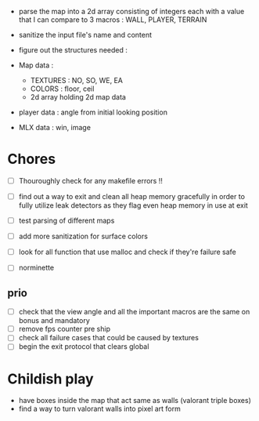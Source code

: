 - parse the map into a 2d array consisting of integers each with a value that I can compare to 3 macros : WALL, PLAYER, TERRAIN
- sanitize the input file's name and content
- figure out the structures needed :

- Map data :

  - TEXTURES : NO, SO, WE, EA
  - COLORS : floor, ceil
  - 2d array holding 2d map data

- player data : angle from initial looking position
- MLX data : win, image


# Chores

- [ ] Thouroughly check for any makefile errors !!
- [ ] find out a way to exit and clean all heap memory gracefully in order to fully utilize leak detectors as they flag even heap memory in use at exit 

- [ ] test parsing of different maps
- [ ] add more sanitization for surface colors
- [ ] look for all function that use malloc and check if they're failure safe
- [ ] norminette

## prio

- [ ] check that the view angle and all the important macros are the same on bonus and mandatory 
- [ ] remove fps counter pre ship
- [ ] check all failure cases that could be caused by textures
- [ ] begin the exit protocol that clears global

# Childish play

- have boxes inside the map that act same as walls (valorant triple boxes)
- find a way to turn valorant walls into pixel art form